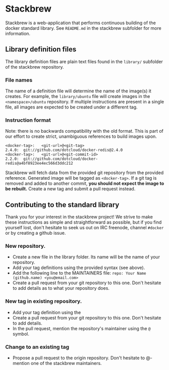 # Stackbrew

Stackbrew is a web-application that performs continuous building of the docker
standard library. See `README.md` in the stackbrew subfolder for more 
information.

## Library definition files

The library definition files are plain text files found in the `library/`
subfolder of the stackbrew repository.

### File names

The name of a definition file will determine the name of the image(s) it
creates. For example, the `library/ubuntu` file will create images in the
`<namespace>/ubuntu` repository. If multiple instructions are present in
a single file, all images are expected to be created under a different tag.

### Instruction format

Note: there is no backwards compatibility with the old format. This is part
of our effort to create strict, unambiguous references to build images upon.

	<docker-tag>:	<git-url>@<git-tag>
	2.4.0: 	git://github.com/dotcloud/docker-redis@2.4.0
	<docker-tag>:	<git-url>@<git-commit-id>
	2.2.0: 	git://github.com/dotcloud/docker-redis@a4bf8923ee4ec566d3ddc212

Stackbrew will fetch data from the provided git repository from the
provided reference. Generated image will be tagged as `<docker-tag>`.
If a git tag is removed and added to another commit,
**you should not expect the image to be rebuilt.** Create a new tag and submit
a pull request instead.

## Contributing to the standard library

Thank you for your interest in the stackbrew project! We strive to make these instructions as simple and straightforward as possible, but if you find yourself lost, don't hesitate to seek us out on IRC freenode, channel `#docker` or by creating a github issue.

### New repository.
* Create a new file in the library folder. Its name will be the name of your repository.
* Add your tag definitions using the provided syntax (see above).
* Add the following line to the MAINTAINERS file:
`repo: Your Name (github.name) <you@email.com>`
* Create a pull request from your git repository to this one. Don't hesitate to add details as to what your repository does.

### New tag in existing repository.
* Add your tag definition using the <provided syntax>
* Create a pull request from your git repository to this one. Don't hesitate to add details.
* In the pull request, mention the repository's maintainer using the `@` symbol.

### Change to an existing tag
* Propose a pull request to the origin repository. Don't hesitate to @-mention one of the stackbrew maintainers.
